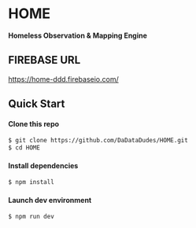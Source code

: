 # HOME
**Homeless Observation & Mapping Engine**


## FIREBASE URL
https://home-ddd.firebaseio.com/


## Quick Start

#### Clone this repo

```bash
$ git clone https://github.com/DaDataDudes/HOME.git
$ cd HOME
```

#### Install dependencies

```bash
$ npm install
```

#### Launch dev environment

```bash
$ npm run dev
```
